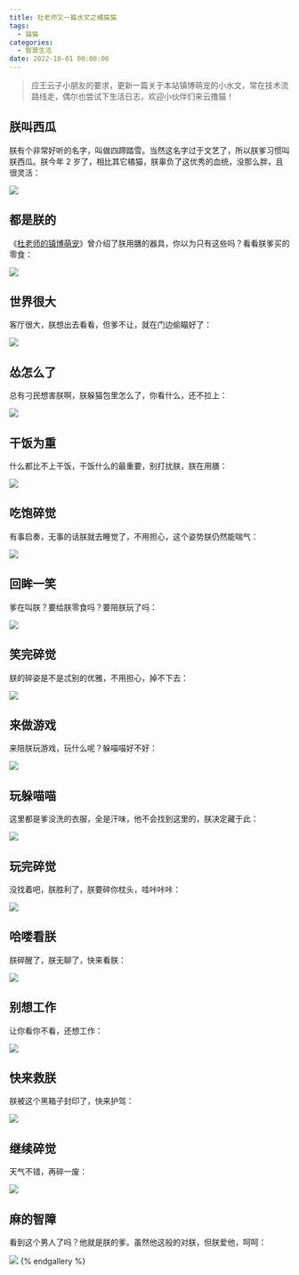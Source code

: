 ```yaml
---
title: 杜老师又一篇水文之橘猫猫
tags:
  - 猫猫
categories:
  - 智慧生活
date: 2022-10-01 00:00:00
---
```


> 应王云子小朋友的要求，更新一篇关于本站镇博萌宠的小水文，常在技术流路线走，偶尔也尝试下生活日志，欢迎小伙伴们来云撸猫！

<!-- more -->

## 朕叫西瓜

朕有个非常好听的名字，叫做四蹄踏雪。当然这名字过于文艺了，所以朕爹习惯叫朕西瓜。朕今年 2 岁了，相比其它橘猫，朕辜负了这优秀的血统，没那么胖，且很灵活：

![](https://cdn.dusays.com/2022/10/510-1.jpg)

## 都是朕的

《[杜老师的镇博萌宠](https://dusays.com/382/)》曾介绍了朕用膳的器具，你以为只有这些吗？看看朕爹买的零食：

![](https://cdn.dusays.com/2022/10/510-2.jpg)

## 世界很大

客厅很大，朕想出去看看，但爹不让，就在门边偷瞄好了：

![](https://cdn.dusays.com/2022/10/510-3.jpg)

## 怂怎么了

总有刁民想害朕啊，朕躲猫包里怎么了，你看什么，还不拉上：

![](https://cdn.dusays.com/2022/10/510-4.jpg)

## 干饭为重

什么都比不上干饭，干饭什么的最重要，别打扰朕，朕在用膳：

![](https://cdn.dusays.com/2022/10/510-5.jpg)

## 吃饱碎觉

有事启奏，无事的话朕就去睡觉了，不用担心，这个姿势朕仍然能喘气：

![](https://cdn.dusays.com/2022/10/510-6.jpg)

## 回眸一笑

爹在叫朕？要给朕零食吗？要陪朕玩了吗：

![](https://cdn.dusays.com/2022/10/510-7.jpg)

## 笑完碎觉

朕的碎姿是不是忒别的优雅，不用担心，掉不下去：

![](https://cdn.dusays.com/2022/10/510-8.jpg)

## 来做游戏

来陪朕玩游戏，玩什么呢？躲喵喵好不好：

![](https://cdn.dusays.com/2022/10/510-9.jpg)

## 玩躲喵喵

这里都是爹没洗的衣服，全是汗味，他不会找到这里的，朕决定藏于此：

![](https://cdn.dusays.com/2022/10/510-10.jpg)

## 玩完碎觉

没找着吧，朕胜利了，朕要碎你枕头，哇咔咔咔：

![](https://cdn.dusays.com/2022/10/510-11.jpg)

## 哈喽看朕

朕碎醒了，朕无聊了，快来看朕：

![](https://cdn.dusays.com/2022/10/510-12.jpg)

## 别想工作

让你看你不看，还想工作：

![](https://cdn.dusays.com/2022/10/510-13.jpg)

## 快来救朕

朕被这个黑箱子封印了，快来护驾：

![](https://cdn.dusays.com/2022/10/510-14.jpg)

## 继续碎觉

天气不错，再碎一废：

![](https://cdn.dusays.com/2022/10/510-15.jpg)

## 麻的智障

看到这个男人了吗？他就是朕的爹。虽然他这般的对朕，但朕爱他，呵呵：

![](https://cdn.dusays.com/2021/12/414-25.jpg)
{% endgallery %}